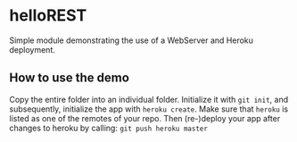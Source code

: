 # helloREST

Simple module demonstrating the use of a WebServer 
and Heroku deployment.

## How to use the demo

Copy the entire folder into an individual folder. 
Initialize it with `git init`, and subsequently, initialize the app with `heroku create`. Make sure that `heroku` is listed as one of the remotes of your repo.  Then (re-)deploy your app after changes to heroku by calling:
`git push heroku master`


